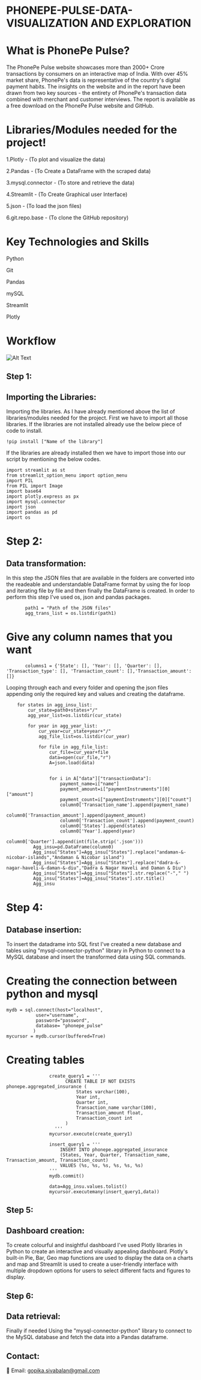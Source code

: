 # PHONEPE-PULSE-DATA-VISUALIZATION AND EXPLORATION

# What is PhonePe Pulse?
The PhonePe Pulse website showcases more than 2000+ Crore transactions by consumers on an interactive map of India. With over 45% market share, PhonePe's data is representative of the country's digital payment habits. The insights on the website and in the report have been drawn from two key sources - the entirety of PhonePe's transaction data combined with merchant and customer interviews. The report is available as a free download on the PhonePe Pulse website and GitHub.

# Libraries/Modules needed for the project!
1.Plotly - (To plot and visualize the data)

2.Pandas - (To Create a DataFrame with the scraped data)

3.mysql.connector - (To store and retrieve the data)

4.Streamlit - (To Create Graphical user Interface)

5.json - (To load the json files)

6.git.repo.base - (To clone the GitHub repository)

# Key Technologies and Skills

Python

Git

Pandas

mySQL

Streamlit

Plotly

# Workflow

![Alt Text](https://github.com/sgopika1999/flowchart/blob/main/phonepe%20overflow.png?raw=true)


## Step 1:
## Importing the Libraries:
Importing the libraries. As I have already mentioned above the list of libraries/modules needed for the project. First we have to import all those libraries. If the libraries are not installed already use the below piece of code to install.

    !pip install ["Name of the library"]

If the libraries are already installed then we have to import those into our script by mentioning the below codes.
    
    
    import streamlit as st
    from streamlit_option_menu import option_menu
    import PIL 
    from PIL import Image
    import base64
    import plotly.express as px
    import mysql.connector
    import json
    import pandas as pd
    import os

# Step 2:

## Data transformation:

In this step the JSON files that are available in the folders are converted into the readeable and understandable DataFrame format by using the for loop and iterating file by file and then finally the DataFrame is created. In order to perform this step I've used os, json and pandas packages.

           path1 = "Path of the JSON files"
           agg_trans_list = os.listdir(path1)

# Give any column names that you want
           columns1 = {'State': [], 'Year': [], 'Quarter': [], 'Transaction_type': [], 'Transaction_count': [],'Transaction_amount': []}

Looping through each and every folder and opening the json files appending only the required key and values and creating the dataframe.


        for states in agg_insu_list:
            cur_state=path0+states+"/"
            agg_year_list=os.listdir(cur_state)
        
            for year in agg_year_list:
                cur_year=cur_state+year+"/"
                agg_file_list=os.listdir(cur_year)
        
                for file in agg_file_list:
                    cur_file=cur_year+file
                    data=open(cur_file,"r")
                    A=json.load(data)
                  
        
                    for i in A["data"]["transactionData"]:
                        payment_name=i["name"]
                        payment_amount=i["paymentInstruments"][0]["amount"]
                        payment_count=i["paymentInstruments"][0]["count"]                   
                        column0['Transaction_name'].append(payment_name)
                        column0['Transaction_amount'].append(payment_amount)
                        column0['Transaction_count'].append(payment_count)
                        column0['States'].append(states)
                        column0['Year'].append(year)
                        column0['Quarter'].append(int(file.strip('.json')))
              Agg_insu=pd.DataFrame(column0)
              Agg_insu["States"]=Agg_insu["States"].replace("andaman-&-nicobar-islands","Andaman & Nicobar island")
              Agg_insu["States"]=Agg_insu["States"].replace("dadra-&-nagar-haveli-&-daman-&-diu","Dadra & Nagar Haveli and Daman & Diu")
              Agg_insu["States"]=Agg_insu["States"].str.replace("-"," ")
              Agg_insu["States"]=Agg_insu["States"].str.title()
              Agg_insu

# Step 4:
## Database insertion:

To insert the datadrame into SQL first I've created a new database and tables using "mysql-connector-python" library in Python to connect to a MySQL database and insert the transformed data using SQL commands.

# Creating the connection between python and mysql


    mydb = sql.connect(host="localhost",
               user="username",
               password="password",
               database= "phonepe_pulse"
              )
    mycursor = mydb.cursor(buffered=True)


# Creating tables



                    create_query1 = '''
                          CREATE TABLE IF NOT EXISTS phonepe.aggregated_insurance (
                              States varchar(100),
                              Year int,
                              Quarter int,
                              Transaction_name varchar(100),
                              Transaction_amount float,
                              Transaction_count int
                          )
                      '''
                    mycursor.execute(create_query1)
                    
                    insert_query1 = '''
                        INSERT INTO phonepe.aggregated_insurance 
                        (States, Year, Quarter, Transaction_name, Transaction_amount, Transaction_count)
                        VALUES (%s, %s, %s, %s, %s, %s)
                    '''
                    mydb.commit()
                    
                    data=Agg_insu.values.tolist()
                    mycursor.executemany(insert_query1,data))


## Step 5:

## Dashboard creation:

To create colourful and insightful dashboard I've used Plotly libraries in Python to create an interactive and visually appealing dashboard. Plotly's built-in Pie, Bar, Geo map functions are used to display the data on a charts and map and Streamlit is used to create a user-friendly interface with multiple dropdown options for users to select different facts and figures to display.

## Step 6:

## Data retrieval:

Finally if needed Using the "mysql-connector-python" library to connect to the MySQL database and fetch the data into a Pandas dataframe.

## Contact:

📧 Email: gopika.sivabalan@gmail.com




